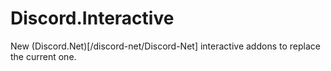 # Discord.Interactive

New (Discord.Net)[/discord-net/Discord-Net] interactive addons to replace the current one.
